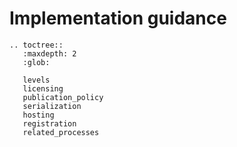 # Implementation guidance

```eval_rst
.. toctree::
   :maxdepth: 2
   :glob:

   levels
   licensing
   publication_policy
   serialization
   hosting
   registration
   related_processes
   
```
